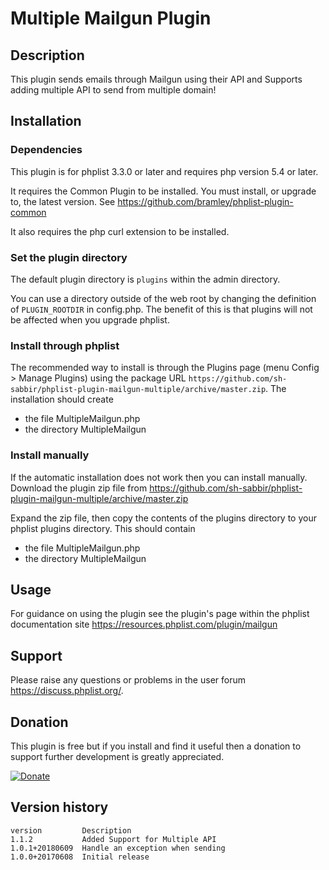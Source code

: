 # Multiple Mailgun Plugin #

## Description ##

This plugin sends emails through Mailgun using their API and Supports adding multiple API to send from multiple domain!

## Installation ##

### Dependencies ###

This plugin is for phplist 3.3.0 or later and requires php version 5.4 or later.

It requires the Common Plugin to be installed. You must install, or upgrade to, the latest version. See <https://github.com/bramley/phplist-plugin-common>

It also requires the php curl extension to be installed.

### Set the plugin directory ###
The default plugin directory is `plugins` within the admin directory.

You can use a directory outside of the web root by changing the definition of `PLUGIN_ROOTDIR` in config.php.
The benefit of this is that plugins will not be affected when you upgrade phplist.

### Install through phplist ###
The recommended way to install is through the Plugins page (menu Config > Manage Plugins) using the package
URL `https://github.com/sh-sabbir/phplist-plugin-mailgun-multiple/archive/master.zip`.
The installation should create

* the file MultipleMailgun.php
* the directory MultipleMailgun

### Install manually ###
If the automatic installation does not work then you can install manually.
Download the plugin zip file from <https://github.com/sh-sabbir/phplist-plugin-mailgun-multiple/archive/master.zip>

Expand the zip file, then copy the contents of the plugins directory to your phplist plugins directory.
This should contain

* the file MultipleMailgun.php
* the directory MultipleMailgun

## Usage ##

For guidance on using the plugin see the plugin's page within the phplist documentation site <https://resources.phplist.com/plugin/mailgun>

## Support ##

Please raise any questions or problems in the user forum <https://discuss.phplist.org/>.

## Donation ##

This plugin is free but if you install and find it useful then a donation to support further development is greatly appreciated.

[![Donate](https://www.paypalobjects.com/en_US/i/btn/btn_donate_LG.gif)](https://www.paypal.com/cgi-bin/webscr?cmd=_s-xclick&hosted_button_id=W5GLX53WDM7T4)

## Version history ##

    version         Description
    1.1.2           Added Support for Multiple API
    1.0.1+20180609  Handle an exception when sending
    1.0.0+20170608  Initial release
